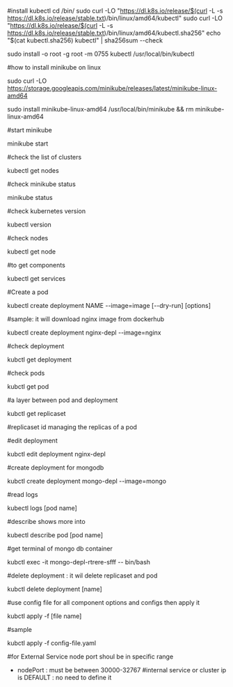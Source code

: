 #install kubectl
cd /bin/
sudo curl -LO "https://dl.k8s.io/release/$(curl -L -s https://dl.k8s.io/release/stable.txt)/bin/linux/amd64/kubectl"
sudo curl -LO "https://dl.k8s.io/release/$(curl -L -s https://dl.k8s.io/release/stable.txt)/bin/linux/amd64/kubectl.sha256"
echo "$(cat kubectl.sha256)  kubectl" | sha256sum --check

sudo install -o root -g root -m 0755 kubectl /usr/local/bin/kubectl


#how to install minikube on linux

sudo curl -LO https://storage.googleapis.com/minikube/releases/latest/minikube-linux-amd64

sudo install minikube-linux-amd64 /usr/local/bin/minikube && rm minikube-linux-amd64

#start minikube

minikube start

#check the list of clusters

kubectl get nodes

#check minikube status

minikube status

#check kubernetes version

kubectl version

#check nodes

kubectl get node

#to get components

kubectl get services

#Create a pod

kubectl create deployment NAME --image=image [--dry-run] [options]

#sample: it will download nginx image from dockerhub

kubectl create deployment nginx-depl --image=nginx

#check deployment

kubctl get deployment

#check pods

kubctl get pod

#a layer between pod and deployment

kubctl get replicaset

#replicaset id managing the replicas of a pod

#edit deployment

kubctl edit deployment nginx-depl

#create deployment for mongodb

kubctl create deployment mongo-depl --image=mongo

#read logs

kubectl logs [pod name]

#describe shows more into

kubectl describe pod [pod name]

#get terminal of mongo db container

kubctl exec -it mongo-depl-rtrere-sfff -- bin/bash

#delete deployment : it wil delete replicaset and pod

kubctl delete deployment [name]

#use config file for all component options  and configs then apply it

kubctl apply -f [file name]

#sample

kubctl apply -f config-file.yaml

#for External Service node port shoul be in specific range
- nodePort : must be between 30000-32767
#internal service or cluster ip is DEFAULT : no need to define it
